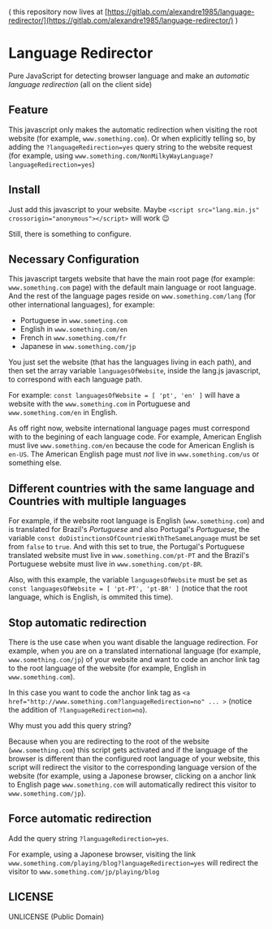 ( this repository now lives at [https://gitlab.com/alexandre1985/language-redirector/](https://gitlab.com/alexandre1985/language-redirector/) )

# Language Redirector

Pure JavaScript for detecting browser language and make an *automatic language redirection* (all on the client side)

## Feature

This javascript only makes the automatic redirection when visiting the root website (for example, `www.something.com`). Or when explicitly telling so, by adding the `?languageRedirection=yes` query string to the website request (for example, using `www.something.com/NonMilkyWayLanguage?languageRedirection=yes`)

## Install

Just add this javascript to your website. Maybe `<script src="lang.min.js" crossorigin="anonymous"></script>` will work :wink:

Still, there is something to configure.

## Necessary Configuration

This javascript targets website that have the main root page (for example: `www.something.com` page) with the default main language or root language. And the rest of the language pages reside on `www.something.com/lang` (for other international languages), for example:
- Portuguese in `www.someting.com`
- English in `www.something.com/en`
- French in `www.something.com/fr`
- Japanese in `www.something.com/jp`

You just set the website (that has the languages living in each path), and then set the array variable `languagesOfWebsite`, inside the lang.js javascript, to correspond with each language path.

For example: `const languagesOfWebsite = [ 'pt', 'en' ]` will have a website with the `www.something.com` in Portuguese and `www.something.com/en` in English.


As off right now, website international language pages must correspond with to the begining of each language code. For example, American English must live `www.something.com/en` because the code for American English is `en-US`. The American English page must *not* live in `www.something.com/us` or something else.

## Different countries with the same language and Countries with multiple languages

For example, if the website root language is English (`www.something.com`) and is translated for Brazil's *Portuguese* and also Portugal's *Portuguese*, the variable `const doDistinctionsOfCountriesWithTheSameLanguage` must be set from `false` to `true`. And with this set to true, the Portugal's Portuguese translated website must live in `www.something.com/pt-PT` and the Brazil's Portuguese website must live in `www.something.com/pt-BR`.

Also, with this example, the variable `languagesOfWebsite` must be set as `const languagesOfWebsite = [ 'pt-PT', 'pt-BR' ]` (notice that the root language, which is English, is ommited this time).

## Stop automatic redirection

There is the use case when you want disable the language redirection. For example, when you are on a translated international language (for example, `www.something.com/jp`) of your website and want to code an anchor link tag to the root language of the website (for example, English in `www.something.com`).

In this case you want to code the anchor link tag as `<a href="http://www.something.com?languageRedirection=no" ... >` (notice the addition of `?languageRedirection=no`).

Why must you add this query string?

Because when you are redirecting to the root of the website (`www.something.com`) this script gets activated and if the language of the browser is different than the configured root language of your website, this script will redirect the visitor to the corresponding language version of the website (for example, using a Japonese browser, clicking on a anchor link to English page `www.something.com` will automatically redirect this visitor to `www.something.com/jp`).

## Force automatic redirection

Add the query string `?languageRedirection=yes`.

For example, using a Japonese browser, visiting the link `www.something.com/playing/blog?languageRedirection=yes` will redirect the visitor to `www.something.com/jp/playing/blog`

## LICENSE

UNLICENSE (Public Domain)
